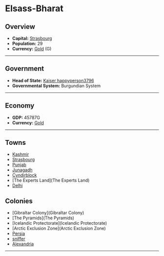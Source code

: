 # Elsass-Bharat

## Overview

- **Capital:** [Strasbourg](Strasbourg)
- **Population:** 29
- **Currency:** [Gold](Gold) (G)

---

## Government

- **Head of State:** [Kaiser happyperson3796](happyperson3796)
- **Governmental System:** Burgundian System

---

## Economy

- **GDP:** 45787G
- **Currency:** [Gold](Gold)

---

## Towns

- [Kashmir](Kashmir)
- [Strasbourg](Strasbourg)
- [Punjab](Punjab)
- [Junagadh](Junagadh)
- [Cyndirblock](Cyndirblock)
- [The Experts Land](The Experts Land)
- [Delhi](Delhi)

## Colonies

- [Gibraltar Colony](Gibraltar Colony)
- [The Pyramids](The Pyramids)
- [Icelandic Protectorate](Icelandic Protectorate)
- [Arctic Exclusion Zone](Arctic Exclusion Zone)
- [Persia](Persia)
- [sniffer](sniffer)
- [Alexandria](Alexandria)

---